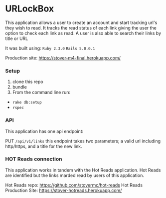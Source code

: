 # URLockBox

This application allows a user to create an account and start tracking url's they wish to read. It tracks the read status of each link giving the user the option to check each link as read. A user is also able to search their links by title or URL

It was built using:
`Ruby 2.3.0`
`Rails 5.0.0.1`

Production site: https://stover-m4-final.herokuapp.com/

### Setup
1. clone this repo
2. bundle
3. From the command line run:
  * `rake db:setup`
  * `rspec`

### API
This application has one api endpoint:

PUT `/api/v1/links` this endpoint takes two parameters; a valid url including http/https, and a title for the new link.

### HOT Reads connection

This application works in tandem with the Hot Reads application. Hot Reads are identified but the links marded read by users of this application.

Hot Reads repo: https://github.com/stovermc/hot-reads
Hot Reads Production Site: https://stover-hotreads.herokuapp.com/

